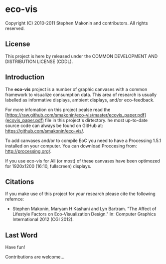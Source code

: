 eco-vis
=======

Copyright (C) 2010-2011 Stephen Makonin and contributors.
All rights reserved.

License
--------
This project is here by released under the COMMON DEVELOPMENT 
AND DISTRIBUTION LICENSE (CDDL).

Introduction
-------------
The **eco-vis** project is a number of graphic canvases with a common framework to visualize consumption data. This area of research is usually labelled as informative displays, ambient displays, and/or eco-feedback.

For more infomation on this project pealse read the [https://raw.github.com/smakonin/eco-vis/master/ecovis_paper.pdf](ecovis_paper.pdf) file in this project's dirtectory. he most
up-to-date source code can always be found on GitHub at: https://github.com/smakonin/eco-vis/.

To add canvases and/or to compile EoC you need to have a Processing 1.5.1 installed on your computer. You can download Proccesing from: http://processing.org/.

If you use eco-vis for All (or most) of these canvases have been optimozed for 1920x1200 
(16:10, fullscreen)  displays.

Citations
----------

If you make use of this project for your research please cite the following refernce:

* Stephen Makonin, Maryam H Kashani and Lyn Bartram. "The Affect of Lifestyle Factors on Eco-Visualization Design." In: Computer Graphics International 2012 (CGI 2012).

Last Word
----------
Have fun!

Contributions are welcome...
